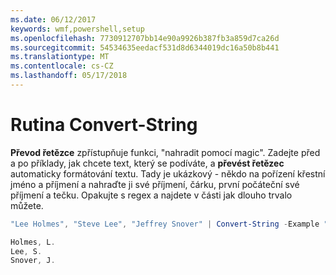 ```yaml
---
ms.date: 06/12/2017
keywords: wmf,powershell,setup
ms.openlocfilehash: 7730912707bb14e90a9926b387fb3a859d7ca26d
ms.sourcegitcommit: 54534635eedacf531d8d6344019dc16a50b8b441
ms.translationtype: MT
ms.contentlocale: cs-CZ
ms.lasthandoff: 05/17/2018
---
```

# <a name="convert-string"></a>Rutina Convert-String
**Převod řetězce** zpřístupňuje funkci, "nahradit pomocí magic". Zadejte před a po příklady, jak chcete text, který se podíváte, a **převést řetězec** automaticky formátování textu. Tady je ukázkový - někdo na pořízení křestní jméno a příjmení a nahraďte ji své příjmení, čárku, první počáteční své příjmení a tečku. Opakujte s regex a najdete v části jak dlouho trvalo můžete.

```powershell
"Lee Holmes", "Steve Lee", "Jeffrey Snover" | Convert-String -Example "Bill Gates=Gates, B.","John Smith=Smith, J."

Holmes, L.
Lee, S.
Snover, J.
```
